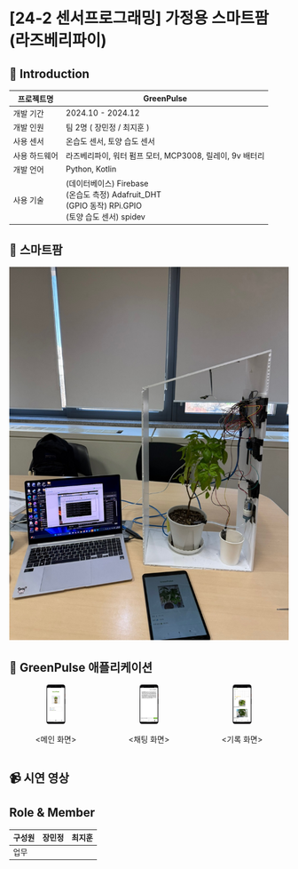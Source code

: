# [24-2 센서프로그래밍] 가정용 스마트팜 (라즈베리파이)

## 👋 Introduction
| 프로젝트명   | GreenPulse                                                                                  |
|---------|---------------------------------------------------------------------------------------------|
|    개발 기간  | 2024.10 - 2024.12                                                                           |
| 개발 인원   | 팀 2명 ( 장민정 / 최지훈 )                                                                          |
| 사용 센서   | 온습도 센서, 토양 습도 센서                                                                            |
| 사용 하드웨어 | 라즈베리파이, 워터 펌프 모터, MCP3008, 릴레이, 9v 배터리                                                      |
| 개발 언어   | Python, Kotlin                                                                              |
| 사용 기술   | (데이터베이스) Firebase <br> (온습도 측정) Adafruit_DHT <br> (GPIO 동작) RPi.GPIO <br> (토양 습도 센서) spidev |

## 🌱 스마트팜
![img.png](img.png)

## 📱 GreenPulse 애플리케이션
<div style="display: flex; justify-content: space-around; text-align: center;">
    <div>
        <img src="img_1.png" alt="Image 1" width="20%">
        <p><메인 화면></p>
    </div>
    <div>
        <img src="img_2.png" alt="Image 2" width="20%">
        <p><채팅 화면></p>
    </div>
    <div>
        <img src="img_3.png" alt="Image 3" width="20%">
        <p><기록 화면></p>
    </div>
</div>

## 📹 시연 영상


## Role & Member
| 구성원 | 장민정            | 최지훈  |
|-----|----------------|------|
| 업무  |  |      |
